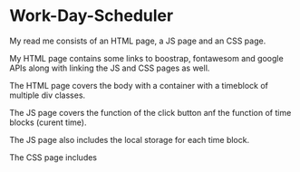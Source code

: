 # Work-Day-Scheduler

My read me consists of an HTML page, a JS page and an CSS page.

My HTML page contains some links to boostrap, fontawesom and google APIs along with linking the JS and CSS pages as well.

The HTML page covers the body with a container with a timeblock of multiple div classes.

The JS page covers the function of the click button anf the function of time blocks (curent time).

The JS page also includes the local storage for each time block.

The CSS page includes 